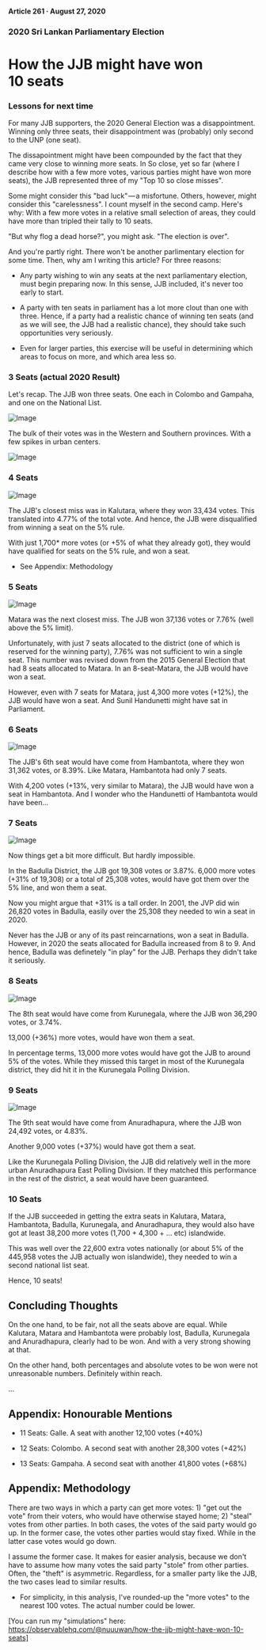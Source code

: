 #### Article 261 · August 27, 2020

### 2020 Sri Lankan Parliamentary Election

# How the JJB might have won 10 seats

### Lessons for next time

For many JJB supporters, the 2020 General Election was a disappointment. Winning only three seats, their disappointment was (probably) only second to the UNP (one seat).

The dissapointment might have been compounded by the fact that they came very close to winning more seats. In So close, yet so far (where I describe how with a few more votes, various parties might have won more seats), the JJB represented three of my "Top 10 so close misses".

Some might consider this "bad luck" — a misfortune. Others, however, might consider this "carelessness". I count myself in the second camp. Here's why: With a few more votes in a relative small selection of areas, they could have more than tripled their tally to 10 seats.

"But why flog a dead horse?", you might ask. "The election is over".

And you're partly right. There won't be another parlimentary election for some time. Then, why am I writing this article? For three reasons:

* Any party wishing to win any seats at the next parliamentary election, must begin preparing now. In this sense, JJB included, it's never too early to start.

* A party with ten seats in parliament has a lot more clout than one with three. Hence, if a party had a realistic chance of winning ten seats (and as we will see, the JJB had a realistic chance), they should take such opportunities very seriously.

* Even for larger parties, this exercise will be useful in determining which areas to focus on more, and which area less so.

### 3 Seats (actual 2020 Result)

Let's recap. The JJB won three seats. One each in Colombo and Gampaha, and one on the National List.

![Image](https://cdn-images-1.medium.com/max/800/1*0MnleWTwLbrlBjFaFQj4EA.png)

The bulk of their votes was in the Western and Southern provinces. With a few spikes in urban centers.

![Image](https://cdn-images-1.medium.com/max/800/1*9XdQaAJwFzXd6HlQ2UI2Tw.png)

### 4 Seats

![Image](https://cdn-images-1.medium.com/max/800/1*YdpokZ7QY-VPXOBbzCL3Yw.png)

The JJB's closest miss was in Kalutara, where they won 33,434 votes. This translated into 4.77% of the total vote. And hence, the JJB were disqualified from winning a seat on the 5% rule.

With just 1,700* more votes (or +5% of what they already got), they would have qualified for seats on the 5% rule, and won a seat.

* See Appendix: Methodology

### 5 Seats

![Image](https://cdn-images-1.medium.com/max/800/1*Z393JS-4ibkyeGtib6W_NQ.png)

Matara was the next closest miss. The JJB won 37,136 votes or 7.76% (well above the 5% limit).

Unfortunately, with just 7 seats allocated to the district (one of which is reserved for the winning party), 7.76% was not sufficient to win a single seat. This number was revised down from the 2015 General Election that had 8 seats allocated to Matara. In an 8-seat-Matara, the JJB would have won a seat.

However, even with 7 seats for Matara, just 4,300 more votes (+12%), the JJB would have won a seat. And Sunil Handunetti might have sat in Parliament.

### 6 Seats

![Image](https://cdn-images-1.medium.com/max/800/1*m9dyT57tkAeQ-VnekWtNjA.png)

The JJB's 6th seat would have come from Hambantota, where they won 31,362 votes, or 8.39%. Like Matara, Hambantota had only 7 seats.

With 4,200 votes (+13%, very similar to Matara), the JJB would have won a seat in Hambantota. And I wonder who the Handunetti of Hambantota would have been...

### 7 Seats

![Image](https://cdn-images-1.medium.com/max/800/1*WJntRMbDRUl3-AgB4ZRwdA.png)

Now things get a bit more difficult. But hardly impossible.

In the Badulla District, the JJB got 19,308 votes or 3.87%. 6,000 more votes (+31% of 19,308) or a total of 25,308 votes, would have got them over the 5% line, and won them a seat.

Now you might argue that +31% is a tall order. In 2001, the JVP did win 26,820 votes in Badulla, easily over the 25,308 they needed to win a seat in 2020.

Never has the JJB or any of its past reincarnations, won a seat in Badulla. However, in 2020 the seats allocated for Badulla increased from 8 to 9. And hence, Badulla was definetely "in play" for the JJB. Perhaps they didn't take it seriously.

### 8 Seats

![Image](https://cdn-images-1.medium.com/max/800/1*PthTvl8NwJGQz5g91Yer5Q.png)

The 8th seat would have come from Kurunegala, where the JJB won 36,290 votes, or 3.74%.

13,000 (+36%) more votes, would have won them a seat.

In percentage terms, 13,000 more votes would have got the JJB to around 5% of the votes. While they missed this target in most of the Kurunegala district, they did hit it in the Kurunegala Polling Division.

### 9 Seats

![Image](https://cdn-images-1.medium.com/max/800/1*8IdsbDCqV2rkxV4VT20kuA.png)

The 9th seat would have come from Anuradhapura, where the JJB won 24,492 votes, or 4.83%.

Another 9,000 votes (+37%) would have got them a seat.

Like the Kurunegala Polling Division, the JJB did relatively well in the more urban Anuradhapura East Polling Division. If they matched this performance in the rest of the district, a seat would have been guaranteed.

### 10 Seats

If the JJB succeeded in getting the extra seats in Kalutara, Matara, Hambantota, Badulla, Kurunegala, and Anuradhapura, they would also have got at least 38,200 more votes (1,700 + 4,300 + ... etc) islandwide.

This was well over the 22,600 extra votes nationally (or about 5% of the 445,958 votes the JJB actually won islandwide), they needed to win a second national list seat.

Hence, 10 seats!

## Concluding Thoughts

On the one hand, to be fair, not all the seats above are equal. While Kalutara, Matara and Hambantota were probably lost, Badulla, Kurunegala and Anuradhapura, clearly had to be won. And with a very strong showing at that.

On the other hand, both percentages and absolute votes to be won were not unreasonable numbers. Definitely within reach.

...

## Appendix: Honourable Mentions

* 11 Seats: Galle. A seat with another 12,100 votes (+40%)

* 12 Seats: Colombo. A second seat with another 28,300 votes (+42%)

* 13 Seats: Gampaha. A second seat with another 41,800 votes (+68%)

## Appendix: Methodology

There are two ways in which a party can get more votes: 1) "get out the vote" from their voters, who would have otherwise stayed home; 2) "steal" votes from other parties. In both cases, the votes of the said party would go up. In the former case, the votes other parties would stay fixed. While in the latter case votes would go down.

I assume the former case. It makes for easier analysis, because we don't have to assume how many votes the said party "stole" from other parties. Often, the "theft" is asymmetric. Regardless, for a smaller party like the JJB, the two cases lead to similar results.

* For simplicity, in this analysis, I've rounded-up the "more votes" to the nearest 100 votes. The actual number could be lower.

[You can run my "simulations" here: https://observablehq.com/@nuuuwan/how-the-jjb-might-have-won-10-seats]